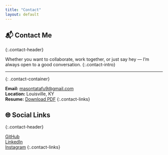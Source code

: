 ```yaml
---
title: "Contact"
layout: default
---
```


## 📬 Contact Me
{:.contact-header}

Whether you want to collaborate, work together, or just say hey — I’m always open to a good conversation.
{:.contact-intro}

---
{: .contact-container}

**Email:** [masontatafu9@gmail.com](mailto:masontatafu9@gmail.com)  
**Location:** Louisville, KY  
**Resume:** [Download PDF](/assets/Mason%20Tatafu%20Current%20Resume%20-%202025.pdf)
{:.contact-links}

## 🌐 Social Links
{:.contact-header}

[GitHub](https://github.com/masontatafu)  
[LinkedIn](https://www.linkedin.com/in/mason-tatafu-91b0742a2)  
[Instagram](https://www.instagram.com/masontatafu)
{:.contact-links}
